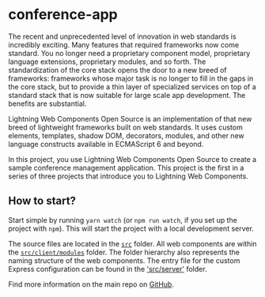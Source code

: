 # conference-app

The recent and unprecedented level of innovation in web standards is incredibly exciting. Many features that required frameworks now come standard. You no longer need a proprietary component model, proprietary language extensions, proprietary modules, and so forth. The standardization of the core stack opens the door to a new breed of frameworks: frameworks whose major task is no longer to fill in the gaps in the core stack, but to provide a thin layer of specialized services on top of a standard stack that is now suitable for large scale app development. The benefits are substantial.

Lightning Web Components Open Source is an implementation of that new breed of lightweight frameworks built on web standards. It uses custom elements, templates, shadow DOM, decorators, modules, and other new language constructs available in ECMAScript 6 and beyond.

In this project, you use Lightning Web Components Open Source to create a sample conference management application. This project is the first in a series of three projects that introduce you to Lightning Web Components.

## How to start?

Start simple by running `yarn watch` (or `npm run watch`, if you set up the project with `npm`). This will start the project with a local development server.

The source files are located in the [`src`](./src) folder. All web components are within the [`src/client/modules`](./src/modules) folder. The folder hierarchy also represents the naming structure of the web components. The entry file for the custom Express configuration can be found in the ['src/server'](./src/server) folder.

Find more information on the main repo on [GitHub](https://github.com/muenzpraeger/create-lwc-app).
